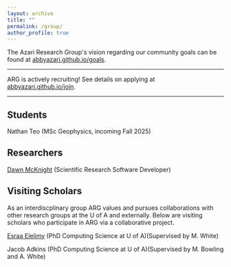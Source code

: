 ```yaml
---
layout: archive
title: ""
permalink: /group/
author_profile: true
---
```


The Azari Research Group's vision regarding our community goals can be found at [abbyazari.github.io/goals](https://abbyazari.github.io/goals).

---

ARG is actively recruiting! See details on applying at [abbyazari.github.io/join](https://abbyazari.github.io/join).

---

## Students

Nathan Teo (MSc Geophysics, incoming Fall 2025)

## Researchers

[Dawn McKnight](https://demcknight.com/) (Scientific Research Software Developer)

## Visiting Scholars

As an interdiscplinary group ARG values and pursues collaborations with other research groups at the U of A and externally. Below are visiting scholars who participate in ARG via a collaborative project.

[Esraa Elelimy](https://esraaelelimy.github.io/) (PhD Computing Science at U of A)(Supervised by M. White)

Jacob Adkins (PhD Computing Science at U of A)(Supervised by M. Bowling and A. White)

